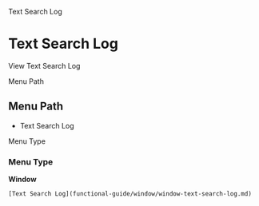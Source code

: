 
Text Search Log
# Text Search Log


View Text Search Log

Menu Path
## Menu Path



- Text Search Log

Menu Type
### Menu Type

**Window**


```
[Text Search Log](functional-guide/window/window-text-search-log.md)
```